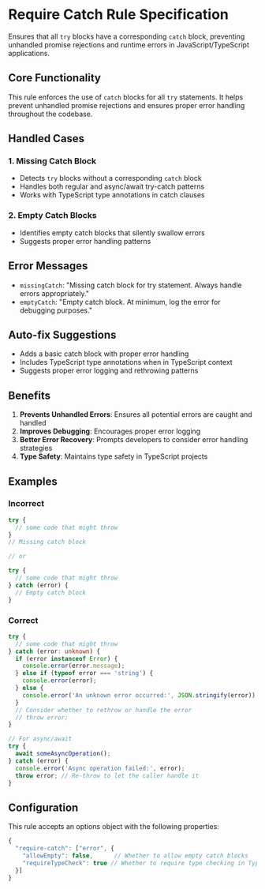 # Require Catch Rule Specification

Ensures that all `try` blocks have a corresponding `catch` block, preventing unhandled promise rejections and runtime errors in JavaScript/TypeScript applications.

## Core Functionality

This rule enforces the use of `catch` blocks for all `try` statements. It helps prevent unhandled promise rejections and ensures proper error handling throughout the codebase.

## Handled Cases

### 1. Missing Catch Block

- Detects `try` blocks without a corresponding `catch` block
- Handles both regular and async/await try-catch patterns
- Works with TypeScript type annotations in catch clauses

### 2. Empty Catch Blocks

- Identifies empty catch blocks that silently swallow errors
- Suggests proper error handling patterns

## Error Messages

- `missingCatch`: "Missing catch block for try statement. Always handle errors appropriately."
- `emptyCatch`: "Empty catch block. At minimum, log the error for debugging purposes."

## Auto-fix Suggestions

- Adds a basic catch block with proper error handling
- Includes TypeScript type annotations when in TypeScript context
- Suggests proper error logging and rethrowing patterns

## Benefits

1. **Prevents Unhandled Errors**: Ensures all potential errors are caught and handled
2. **Improves Debugging**: Encourages proper error logging
3. **Better Error Recovery**: Prompts developers to consider error handling strategies
4. **Type Safety**: Maintains type safety in TypeScript projects

## Examples

### Incorrect

```typescript
try {
  // some code that might throw
}
// Missing catch block

// or

try {
  // some code that might throw
} catch (error) {
  // Empty catch block
}
```

### Correct

```typescript
try {
  // some code that might throw
} catch (error: unknown) {
  if (error instanceof Error) {
    console.error(error.message);
  } else if (typeof error === 'string') {
    console.error(error);
  } else {
    console.error('An unknown error occurred:', JSON.stringify(error));
  }
  // Consider whether to rethrow or handle the error
  // throw error;
}

// For async/await
try {
  await someAsyncOperation();
} catch (error) {
  console.error('Async operation failed:', error);
  throw error; // Re-throw to let the caller handle it
}
```

## Configuration

This rule accepts an options object with the following properties:

```typescript
{
  "require-catch": ["error", {
    "allowEmpty": false,      // Whether to allow empty catch blocks
    "requireTypeCheck": true // Whether to require type checking in TypeScript
  }]
}
```
